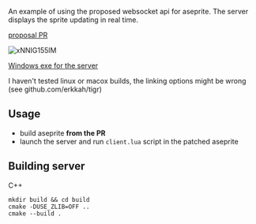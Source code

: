 An example of using the proposed websocket api for aseprite. The server displays the sprite updating in real time.

[proposal PR](https://github.com/aseprite/aseprite/pull/2980)

![xNNIG155lM](https://user-images.githubusercontent.com/49268426/135765267-6e77fefe-7fa0-45eb-8a9b-9525d6713caf.gif)

[Windows exe for the server](https://github.com/lampysprites/aseprite-interprocessing-demo/releases)

I haven't tested linux or macox builds, the linking options might be wrong (see github.com/erkkah/tigr)

## Usage
 - build aseprite **from the PR**
 - launch the server and run `client.lua` script in the patched aseprite
## Building server
C++
```shell
mkdir build && cd build
cmake -DUSE_ZLIB=OFF ..
cmake --build .
```
